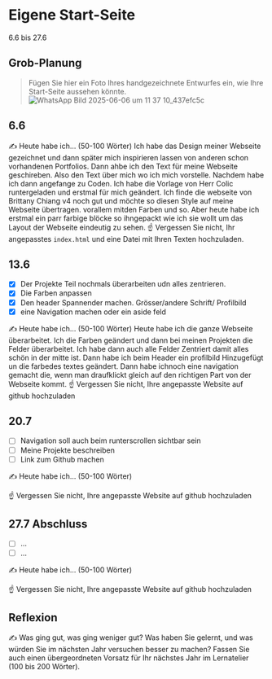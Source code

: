 # Eigene Start-Seite

6.6 bis 27.6

## Grob-Planung

> Fügen Sie hier ein Foto Ihres handgezeichnete Entwurfes ein, wie Ihre Start-Seite aussehen könnte.
![WhatsApp Bild 2025-06-06 um 11 37 10_437efc5c](https://github.com/user-attachments/assets/89bd002b-e31f-44b2-bb91-be4226c3e09d)

## 6.6

✍️ Heute habe ich... (50-100 Wörter)
Ich habe das Design meiner Webseite gezeichnet und dann später mich inspirieren lassen von anderen schon vorhandenen Portfolios. Dann ahbe ich den Text für meine Webseite geschireben. Also den Text über mich wo ich mich vorstelle. Nachdem habe ich dann angefange zu Coden. Ich habe die Vorlage von Herr Colic runtergeladen und erstmal für mich geändert. Ich finde die webseite von Brittany Chiang v4 noch gut und möchte so diesen Style auf meine Webseite übertragen. vorallem mitden Farben und so. Aber heute habe ich erstmal ein parr farbige blöcke so ihngepackt wie ich sie wollt um das Layout der Webseite eindeutig zu sehen.
☝️ Vergessen Sie nicht, Ihr angepasstes `index.html` und eine Datei mit Ihren Texten hochzuladen.

## 13.6

- [x] Der Projekte Teil nochmals überarbeiten udn alles zentrieren.
- [x] Die Farben anpassen
- [x] Den header Spannender machen. Grösser/andere Schrift/ Profilbild
- [x] eine Navigation machen oder ein aside feld

✍️ Heute habe ich... (50-100 Wörter)
Heute habe ich die ganze Webseite überarbeitet. Ich die Farben geändert und dann bei meinen Projekten die Felder überarbeitet. Ich habe dann auch alle Felder Zentriert damit alles schön in der mitte ist. Dann habe ich beim Header ein profilbild Hinzugefügt un die farbedes textes geändert. Dann habe ichnoch eine navigation gemacht die, wenn man draufklickt gleich auf den richtigen Part von der Webseite kommt.
☝️ Vergessen Sie nicht, Ihre angepasste Website auf github hochzuladen

## 20.7

- [ ] Navigation soll auch beim runterscrollen sichtbar sein
- [ ] Meine Projekte beschreiben
- [ ] Link zum Github machen

✍️ Heute habe ich... (50-100 Wörter)

☝️ Vergessen Sie nicht, Ihre angepasste Website auf github hochzuladen

## 27.7 Abschluss

- [ ] ...
- [ ] ...

✍️ Heute habe ich... (50-100 Wörter)

☝️ Vergessen Sie nicht, Ihre angepasste Website auf github hochzuladen

## Reflexion

✍️ Was ging gut, was ging weniger gut? Was haben Sie gelernt, und was würden Sie im nächsten Jahr versuchen besser zu machen? Fassen Sie auch einen übergeordneten Vorsatz für Ihr nächstes Jahr im Lernatelier (100 bis 200 Wörter).
